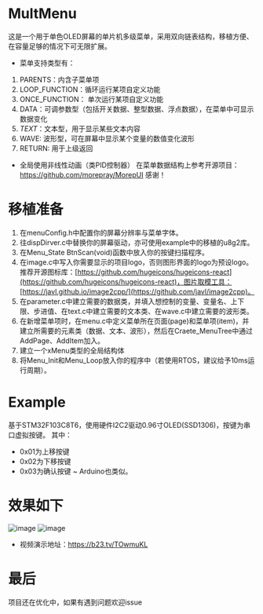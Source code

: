 # MultMenu
这是一个用于单色OLED屏幕的单片机多级菜单，采用双向链表结构，移植方便、在容量足够的情况下可无限扩展。
- 菜单支持类型有：
1. PARENTS：内含子菜单项
2. LOOP_FUNCTION：循环运行某项自定义功能
3. ONCE_FUNCTION： 单次运行某项自定义功能
4. DATA：可调参数型（包括开关数据、整型数据、浮点数据），在菜单中可显示数据变化
5. _TEXT_：文本型，用于显示某些文本内容
6. WAVE: 波形型，可在屏幕中显示某个变量的数值变化波形
7. RETURN: 用于上级返回
- 全局使用非线性动画（类PID控制器）
在菜单数据结构上参考开源项目：https://github.com/morepray/MorepUI  感谢！
# 移植准备
1. 在menuConfig.h中配置你的屏幕分辨率与菜单字体。
2. 往dispDirver.c中替换你的屏幕驱动，亦可使用example中的移植的u8g2库。
3. 在Menu_State BtnScan(void)函数中放入你的按键扫描程序。
4. 在image.c中写入你需要显示的项目logo，否则图形界面的logo为预设logo。推荐开源图标库：[https://github.com/hugeicons/hugeicons-react](https://github.com/hugeicons/hugeicons-react)，图片取模工具：[https://javl.github.io/image2cpp/](https://github.com/javl/image2cpp)。
5. 在parameter.c中建立需要的数据类，并填入想控制的变量、变量名、上下限、步进值、在text.c中建立需要的文本类、在wave.c中建立需要的波形类。
6. 在新增菜单项时，在menu.c中定义菜单所在页面(page)和菜单项(item)，并建立所需要的元素类（数据、文本、波形），然后在Craete_MenuTree中通过AddPage、AddItem加入。
7. 建立一个xMenu类型的全局结构体
8. 将Menu_Init和Menu_Loop放入你的程序中（若使用RTOS，建议给予10ms运行周期）。
# Example
基于STM32F103C8T6，使用硬件I2C2驱动0.96寸OLED(SSD1306)，按键为串口虚拟按键。
其中：
- 0x01为上移按键
- 0x02为下移按键
- 0x03为确认按键
~ Arduino也类似。
# 效果如下
![image](https://github.com/JFeng-Z/MultMenu/blob/master/Image/img1.png)
![image](https://github.com/JFeng-Z/MultMenu/blob/master/Image/img2.png)
- 视频演示地址：https://b23.tv/TOwmuKL
# 最后
项目还在优化中，如果有遇到问题欢迎issue
